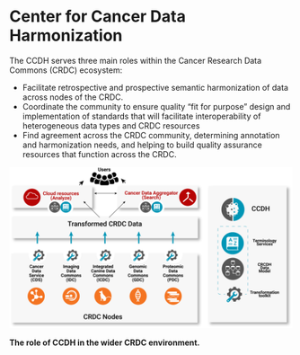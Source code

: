 # Center for Cancer Data Harmonization

The CCDH serves three main roles within the Cancer Research Data Commons (CRDC) ecosystem:
* Facilitate retrospective and prospective semantic harmonization of data across nodes of the CRDC.
* Coordinate the community to ensure quality “fit for purpose” design and implementation of standards that will facilitate interoperability of heterogeneous data types and CRDC resources
* Find agreement across the CRDC community, determining annotation and harmonization needs, and helping to build quality assurance resources that function across the CRDC.

![Data-flows-within-the-CCDH-project](./images/Data-flows-within-the-CCDH-project.png)

**The role of CCDH in the wider CRDC environment.**
